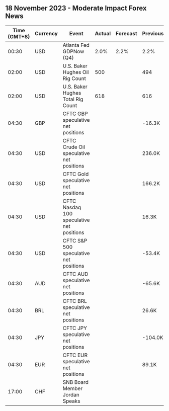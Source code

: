 ## 18 November 2023 - Moderate Impact Forex News

| Time (GMT+8) | Currency | Event | Actual | Forecast | Previous |
|------|----------|-------|--------|----------|----------|
| 00:30 | USD | Atlanta Fed GDPNow (Q4) | 2.0% | 2.2% | 2.2% |
| 02:00 | USD | U.S. Baker Hughes Oil Rig Count | 500 |  | 494 |
| 02:00 | USD | U.S. Baker Hughes Total Rig Count | 618 |  | 616 |
| 04:30 | GBP | CFTC GBP speculative net positions |  |  | -16.3K |
| 04:30 | USD | CFTC Crude Oil speculative net positions |  |  | 236.0K |
| 04:30 | USD | CFTC Gold speculative net positions |  |  | 166.2K |
| 04:30 | USD | CFTC Nasdaq 100 speculative net positions |  |  | 16.3K |
| 04:30 | USD | CFTC S&P 500 speculative net positions |  |  | -53.4K |
| 04:30 | AUD | CFTC AUD speculative net positions |  |  | -65.6K |
| 04:30 | BRL | CFTC BRL speculative net positions |  |  | 26.6K |
| 04:30 | JPY | CFTC JPY speculative net positions |  |  | -104.0K |
| 04:30 | EUR | CFTC EUR speculative net positions |  |  | 89.1K |
| 17:00 | CHF | SNB Board Member Jordan Speaks |  |  |  |
